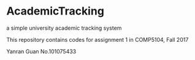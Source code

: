 # AcademicTracking
a simple university academic tracking system

This repository contains codes for assignment 1 in COMP5104, Fall 2017

Yanran Guan No.101075433
